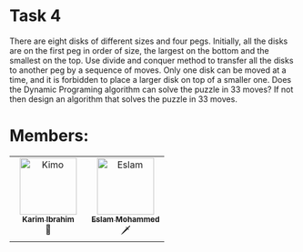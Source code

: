 # Task 4
There are eight disks of different sizes and four pegs. Initially, all the disks are on the first peg in order of size, the largest
on the bottom and the smallest on the top.
Use divide and conquer method to transfer all the disks to another peg by a sequence of moves. Only one disk can be
moved at a time, and it is forbidden to place a larger disk on top of a smaller one.
Does the Dynamic Programing algorithm can solve the puzzle in 33 moves? If not then design an algorithm that
solves the puzzle in 33 moves.
# Members:
<table>
  <tbody>
    <tr>
      <td align="center" valign="top" width="50%"><a href="https://github.com/Karim-308"><img src="https://github.com/Karim-308.png" width="100px;" alt="Kimo"/><br /><sub><b>Karim Ibrahim</b></sub></a><br />🫡</td>
      <td align="center" valign="top" width="50%"><a href="https://github.com/SemoMoh"><img src="https://github.com/SemoMoh.png" width="100px;" alt="Eslam"/><br /><sub><b>Eslam Mohammed</b></sub></a><br />🗡️</td>
    </tr>
  </tbody>
</table>

